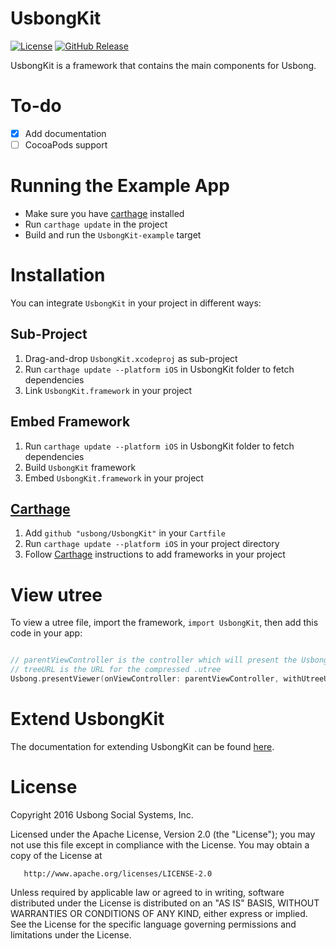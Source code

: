 # UsbongKit
[![License](https://img.shields.io/badge/license-ALv2-blue.svg)](./LICENSE)
[![GitHub Release](https://img.shields.io/github/release/usbong/usbongkit.svg)](https://github.com/usbong/UsbongKit/releases)

UsbongKit is a framework that contains the main components for Usbong.

# To-do

- [x] Add documentation
- [ ] CocoaPods support

# Running the Example App

- Make sure you have [carthage](https://github.com/Carthage/Carthage) installed
- Run `carthage update` in the project
- Build and run the `UsbongKit-example` target

# Installation

You can integrate `UsbongKit` in your project in different ways:

## Sub-Project

1. Drag-and-drop `UsbongKit.xcodeproj` as sub-project
2. Run `carthage update --platform iOS` in UsbongKit folder to fetch dependencies
3. Link `UsbongKit.framework` in your project

## Embed Framework

1. Run `carthage update --platform iOS` in UsbongKit folder to fetch dependencies
2. Build `UsbongKit` framework
3. Embed `UsbongKit.framework` in your project

## [Carthage](https://github.com/carthage/carthage)

1. Add `github "usbong/UsbongKit"` in your `Cartfile`
2. Run `carthage update --platform iOS` in your project directory
3. Follow [Carthage](https://github.com/carthage/carthage) instructions to add frameworks in your project

# View utree

To view a utree file, import the framework, `import UsbongKit`, then add this code in your app:

```swift

// parentViewController is the controller which will present the Usbong tree viewer
// treeURL is the URL for the compressed .utree
Usbong.presentViewer(onViewController: parentViewController, withUtreeURL: treeURL)

```

# Extend UsbongKit

The documentation for extending UsbongKit can be found [here](./docs/Extending-UsbongKit.md).

# License

   Copyright 2016 Usbong Social Systems, Inc.

   Licensed under the Apache License, Version 2.0 (the "License");
   you may not use this file except in compliance with the License.
   You may obtain a copy of the License at

       http://www.apache.org/licenses/LICENSE-2.0

   Unless required by applicable law or agreed to in writing, software
   distributed under the License is distributed on an "AS IS" BASIS,
   WITHOUT WARRANTIES OR CONDITIONS OF ANY KIND, either express or implied.
   See the License for the specific language governing permissions and
   limitations under the License.
